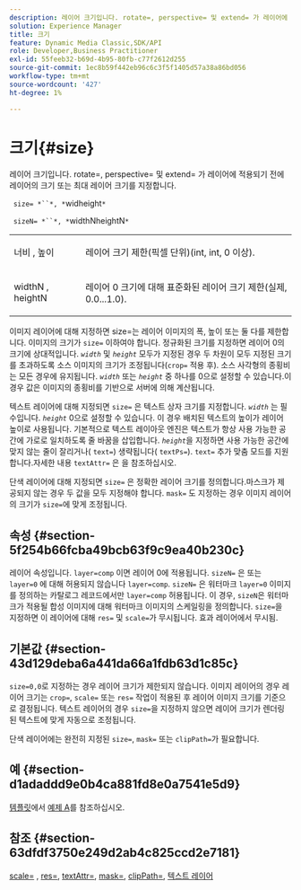 ```yaml
---
description: 레이어 크기입니다. rotate=, perspective= 및 extend= 가 레이어에 적용되기 전에 레이어의 크기 또는 최대 레이어 크기를 지정합니다.
solution: Experience Manager
title: 크기
feature: Dynamic Media Classic,SDK/API
role: Developer,Business Practitioner
exl-id: 55feeb32-b69d-4b95-80fb-c77f2612d255
source-git-commit: 1ec8b59f442eb96c6c3f5f1405d57a38a86bd056
workflow-type: tm+mt
source-wordcount: '427'
ht-degree: 1%

---
```


# 크기{#size}

레이어 크기입니다. rotate=, perspective= 및 extend= 가 레이어에 적용되기 전에 레이어의 크기 또는 최대 레이어 크기를 지정합니다.

` size= *``*, *`widheight`*`

` sizeN= *``*, *`widthNheightN`*`

<table id="simpletable_FBE17D736F93485AA0053BF447B4CC9F"> 
 <tr class="strow"> 
  <td class="stentry"> <p> <span class="codeph"> <span class="varname"> 너비  </span>,  <span class="varname"> 높이  </span> </span> </p> </td> 
  <td class="stentry"> <p>레이어 크기 제한(픽셀 단위)(int, int, 0 이상). </p> </td> 
 </tr> 
 <tr class="strow"> 
  <td class="stentry"> <p> <span class="codeph"> <span class="varname"> widthN  </span>,  <span class="varname"> heightN  </span> </span> </p> </td> 
  <td class="stentry"> <p>레이어 0 크기에 대해 표준화된 레이어 크기 제한(실제, 0.0...1.0). </p> </td> 
 </tr> 
</table>

이미지 레이어에 대해 지정하면 size=는 레이어 이미지의 폭, 높이 또는 둘 다를 제한합니다. 이미지의 크기가 `size=` 이하여야 합니다. 정규화된 크기를 지정하면 레이어 0의 크기에 상대적입니다. *`width`* 및 *`height`* 모두가 지정된 경우 두 차원이 모두 지정된 크기를 초과하도록 소스 이미지의 크기가 조정됩니다(`crop=` 적용 후). 소스 사각형의 종횡비는 모든 경우에 유지됩니다. *`width`* 또는 *`height`* 중 하나를 0으로 설정할 수 있습니다.이 경우 값은 이미지의 종횡비를 기반으로 서버에 의해 계산됩니다.

텍스트 레이어에 대해 지정되면 `size=` 은 텍스트 상자 크기를 지정합니다. *`width`* 는 필수입니다. *`height`* 0으로 설정할 수 있습니다. 이 경우 배치된 텍스트의 높이가 레이어 높이로 사용됩니다. 기본적으로 텍스트 레이아웃 엔진은 텍스트가 항상 사용 가능한 공간에 가로로 일치하도록 줄 바꿈을 삽입합니다. *`height`*&#x200B;을 지정하면 사용 가능한 공간에 맞지 않는 줄이 잘리거나( `text=`) 생략됩니다( `textPs=`). `text=` 추가 맞춤 모드를 지원합니다.자세한 내용 `textAttr=` 은 을 참조하십시오.

단색 레이어에 대해 지정되면 `size=` 은 정확한 레이어 크기를 정의합니다.마스크가 제공되지 않는 경우 두 값을 모두 지정해야 합니다. `mask=` 도 지정하는 경우 이미지 레이어의 크기가 `size=`에 맞게 조정됩니다.

## 속성 {#section-5f254b66fcba49bcb63f9c9ea40b230c}

레이어 속성입니다. `layer=comp` 이면 레이어 0에 적용됩니다. `sizeN=` 은 또는 `layer=0` 에 대해 허용되지 않습니다  `layer=comp`. `sizeN=` 은 워터마크  `layer=0` 이미지를 정의하는 카탈로그 레코드에서만  `layer=comp` 허용됩니다. 이 경우, `sizeN`은 워터마크가 적용될 합성 이미지에 대해 워터마크 이미지의 스케일링을 정의합니다. `size=`을 지정하면 이 레이어에 대해 `res=` 및 `scale=`가 무시됩니다. 효과 레이어에서 무시됨.

## 기본값 {#section-43d129deba6a441da66a1fdb63d1c85c}

`size=0,0`로 지정하는 경우 레이어 크기가 제한되지 않습니다. 이미지 레이어의 경우 레이어 크기는 `crop=`, `scale=` 또는 `res=` 작업이 적용된 후 레이어 이미지 크기를 기준으로 결정됩니다. 텍스트 레이어의 경우 `size=`을 지정하지 않으면 레이어 크기가 렌더링된 텍스트에 맞게 자동으로 조정됩니다.

단색 레이어에는 완전히 지정된 `size=`, `mask=` 또는 `clipPath=`가 필요합니다.

## 예 {#section-d1adaddd9e0b4ca881fd8e0a7541e5d9}

[템플릿](../../../../../is-api/http-ref/image-serving-api-ref/c-http-protocol-reference/c-templates/c-templates.md#concept-3cd2d2adae0e41b2979b9640244d4d3e)에서 [예제 A](../../../../../is-api/http-ref/image-serving-api-ref/c-http-protocol-reference/c-templates/r-example-a.md#reference-c78ea82e8a1646738e764fa6685dfbac)를 참조하십시오.

## 참조 {#section-63dfdf3750e249d2ab4c825ccd2e7181}

[scale=](../../../../../is-api/http-ref/image-serving-api-ref/c-http-protocol-reference/c-command-reference/r-is-http-scale.md#reference-098c30cea1764f189e6f7c7e400cc065) ,  [res=](../../../../../is-api/http-ref/image-serving-api-ref/c-http-protocol-reference/c-command-reference/r-res.md#reference-3d6fe416801148dea0f786f2b5169e55),  [textAttr=](../../../../../is-api/http-ref/image-serving-api-ref/c-http-protocol-reference/c-command-reference/r-textattr.md#reference-ff00484fa3244286abeff34911f7ec0d),  [mask=](../../../../../is-api/http-ref/image-serving-api-ref/c-http-protocol-reference/c-command-reference/r-mask.md#reference-922254e027404fb890b850e2723ee06e),  [clipPath=](../../../../../is-api/http-ref/image-serving-api-ref/c-http-protocol-reference/c-command-reference/r-clippath.md#reference-8139b1b52dc54749b51b109521ddf83d),  [텍스트 레이어](../../../../../is-api/http-ref/image-serving-api-ref/c-http-protocol-reference/c-text-formatting/r-text-layers.md#reference-47e78cfb18134db5ab09e17af14a6a8f)
